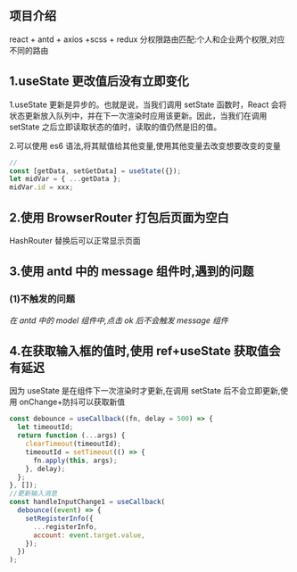## 项目介绍
react + antd + axios +scss + redux
分权限路由匹配:个人和企业两个权限,对应不同的路由

## 1.useState 更改值后没有立即变化

1.useState 更新是异步的。也就是说，当我们调用 setState 函数时，React 会将状态更新放入队列中，并在下一次渲染时应用该更新。因此，当我们在调用 setState 之后立即读取状态的值时，读取的值仍然是旧的值。

2.可以使用 es6 语法,将其赋值给其他变量,使用其他变量去改变想要改变的变量

```js
//
const [getData, setGetData] = useState({});
let midVar = { ...getData };
midVar.id = xxx;
```

## 2.使用 BrowserRouter 打包后页面为空白

HashRouter 替换后可以正常显示页面

## 3.使用 antd 中的 message 组件时,遇到的问题

### (1)不触发的问题

_在 antd 中的 model 组件中,点击 ok 后不会触发 message 组件_

## 4.在获取输入框的值时,使用 ref+useState 获取值会有延迟

因为 useState 是在组件下一次渲染时才更新,在调用 setState 后不会立即更新,使用 onChange+防抖可以获取新值

```js
const debounce = useCallback((fn, delay = 500) => {
  let timeoutId;
  return function (...args) {
    clearTimeout(timeoutId);
    timeoutId = setTimeout(() => {
      fn.apply(this, args);
    }, delay);
  };
}, []);
//更新输入消息
const handleInputChange1 = useCallback(
  debounce((event) => {
    setRegisterInfo({
      ...registerInfo,
      account: event.target.value,
    });
  })
);
```
